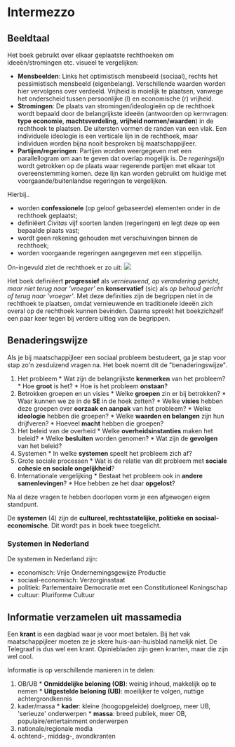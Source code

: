 # Intermezzo


## Beeldtaal

Het boek gebruikt over elkaar geplaatste rechthoeken om ideeën/stromingen etc. visueel te vergelijken:
  * **Mensbeelden**: Links het optimistisch mensbeeld (sociaal), rechts het pessimistisch mensbeeld (eigenbelang). Verschillende waarden worden hier vervolgens over verdeeld. Vrijheid is moielijk te plaatsen, vanwege het onderscheid tussen persoonlijke (l) en economische (r) vrijheid.
  * **Stromingen**: De plaats van stromingen/ideologieën op de rechthoek wordt bepaald door de belangrijkste ideeën (antwoorden op kernvragen: **type economie**, **machtsverdeling**, **vrijheid normen/waarden**) in de rechthoek te plaatsen. De uitersten vormen de randen van een vlak. Een individuele ideologie is een verticale lijn in de rechthoek, maar individuen worden bijna nooit besproken bij maatschappijleer.
  * **Partijen/regeringen**: Partijen worden weergegeven met een parallellogram om aan te geven dat overlap mogelijk is. De *regeringslijn* wordt getrokken op de plaats waar regerende partijen met elkaar tot overeenstemming komen. deze lijn kan worden gebruikt om huidige met voorgaande/buitenlandse regeringen te vergelijken.

Hierbij..
  * worden **confessionele** (op geloof gebaseerde) elementen onder in de rechthoek geplaatst;
  * definiëert *Civitas* vijf soorten landen (regeringen) en legt deze op een bepaalde plaats vast;
  * wordt geen rekening gehouden met verschuivingen binnen de rechthoek;
  * worden voorgaande regeringen aangegeven met een stippellijn.

On-ingevuld ziet de rechthoek er zo uit:
<img src="https://i.imgur.com/qLEx4tX.png">

Het boek definiëert **progressief** als *vernieuwend, op verandering gericht, maar niet terug naar 'vroeger'* en **konservatief** (sic) als *op behoud gericht of terug naar 'vroeger'*. Met deze definities zijn de begrippen niet in de rechthoek te plaatsen, omdat vernieuwende en traditionele ideeën zich overal op de rechthoek kunnen bevinden. Daarna spreekt het boekzichzelf een paar keer tegen bij verdere uitleg van de begrippen.


## Benaderingswijze

Als je bij maatschappijleer een sociaal probleem bestudeert, ga je stap voor stap zo'n zesduizend vragen na. Het boek noemt dit de "benaderingswijze".

  1. Het probleem
    * Wat zijn de belangrijkste **kenmerken** van het probleem?
    * Hoe **groot** is het?
    * Hoe is het probleem **onstaan**?
  2. Betrokken groepen en un visies
    * Welke **groepen** zin er bij betrokken?
    * Waar kunnen we ze in de **SE** in de hoek zetten?
    * Welke **visies** hebben deze groepen over **oorzaak en aanpak** van het probleem?
    * Welke **ideologie** hebben die groepen?
    * Welke **waarden en belangen** zijn hun drijfveren?
    * Hoeveel **macht** hebben die groepen?
  3. Het beleid van de overheid
    * Welke **overheidsinstanties** maken het beleid?
    * Welke **besluiten** worden genomen?
    * Wat zijn de **gevolgen** van het beleid?
  4. Systemen
    * In welke **systemen** speelt het probleem zich af?
  5. Grote sociale processen
    * Wat is de relatie van dit probleem met **sociale cohesie en sociale ongelijkheid**?
  6. Internationale vergelijking
    * Bestaat het probleem ook in **andere samenlevingen**?
    * Hoe hebben ze het daar **opgelost**?

Na al deze vragen te hebben doorlopen vorm je een afgewogen eigen standpunt.

De **systemen** (4) zijn de **cultureel, rechtsstatelijke, politieke en sociaal-economische**. Dit wordt pas in boek twee toegelicht.

### Systemen in Nederland
De systemen in Nederland zijn:
  * economisch: Vrije Ondernemingsgewijze Productie
  * sociaal-economisch: Verzorginsstaat
  * politiek: Parlementaire Democratie met een Constitutioneel Koningschap
  * cultuur: Pluriforme Cultuur

## Informatie verzamelen uit massamedia

Een **krant** is een dagblad waar je voor moet betalen. Bij het vak maatschappijleer moeten ze je skere huis-aan-huisblad namelijk niet. De Telegraaf is dus wel een krant. Opiniebladen zijn geen kranten, maar die zijn wel cool.

Informatie is op verschillende manieren in te delen:
  1. OB/UB
    * **Onmiddelijke beloning (OB)**: weinig inhoud, makkelijk op te nemen
    * **Uitgestelde beloning (UB)**: moeilijker te volgen, nuttige achtergrondkennis
  2. kader/massa
    * **kader**: kleine (hoogopgeleide) doelgroep, meer UB, 'serieuze' onderwerpen
    * **massa**: breed publiek, meer OB, populaire/entertainment onderwerpen
  3. nationale/regionale media
  4. ochtend-, middag-, avondkranten
